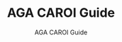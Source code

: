 ---
layout: resources-landing
title: "AGA CAROI Guide"
subtitle: "AGA CAROI Guide"
filters: federal-financial-assistance cfr training
doc-link: ../assets/files/Panel6_AGA-CAROI-Guide-05-2010.pdf
---